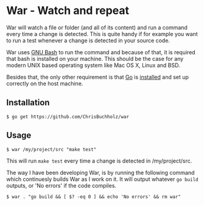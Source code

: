 War - Watch and repeat
======================

War will watch a file or folder (and all of its content) and run a command
every time a change is detected. This is quite handy if for example you want
to run a test whenever a change is detected in your source code.

War uses [GNU Bash](https://www.gnu.org/software/bash/) to run the command
and because of that, it is required that bash is installed on your machine.
This should be the case for any modern UNIX based operating system like
Mac OS X, Linux and BSD.

Besides that, the only other requirement is that [Go](http://golang.org) is
[installed](http://golang.org/doc/install) and set up correctly on the
host machine.

## Installation

    $ go get https://github.com/ChrisBuchholz/war

## Usage

    $ war /my/project/src "make test"

This will run `make test` every time a change is detected in /my/project/src.

The way I have been developing War, is by running the following command which
continuesly builds War as I work on it. It will output whatever `go build`
outputs, or 'No errors' if the code compiles.

    $ war . "go build && [ $? -eq 0 ] && echo 'No errors' && rm war"
